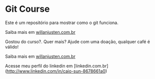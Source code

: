 # Git Course
Este é um repositório para mostrar como o git funciona.
	

Saiba mais em [willanjusten.com.br](http://willanjusten.com.br)

Gostou do curso?. Quer mais? Ajude com uma doação, qualquer café é válido!


Saiba mais em [willanjusten.com.br](http://willanjusten.com.br)


Acesse meu perfil do linkedin em [linkedin.com.br] (http://www.linkedin.com/in/caio-sun-8678661a0)
